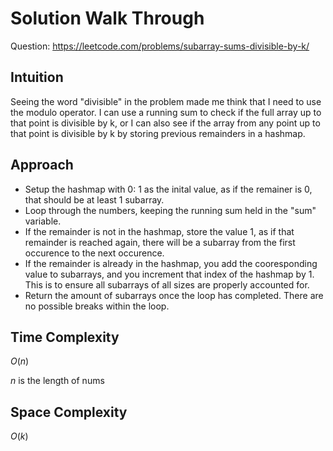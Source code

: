 # Solution Walk Through
Question: https://leetcode.com/problems/subarray-sums-divisible-by-k/

## Intuition
Seeing the word "divisible" in the problem made me think that I need to use the modulo operator. I can use a running sum to check if the full array up to that point is divisible by k, or I can also see if the array from any point up to that point is divisible by k by storing previous remainders in a hashmap.

## Approach
- Setup the hashmap with 0: 1 as the inital value, as if the remainer is 0, that should be at least 1 subarray.
- Loop through the numbers, keeping the running sum held in the "sum" variable.
- If the remainder is not in the hashmap, store the value 1, as if that remainder is reached again, there will be a subarray from the first occurence to the next occurence.
- If the remainder is already in the hashmap, you add the cooresponding value to subarrays, and you increment that index of the hashmap by 1. This is to ensure all subarrays of all sizes are properly accounted for.
- Return the amount of subarrays once the loop has completed. There are no possible breaks within the loop.

## Time Complexity
$O(n)$

$n$ is the length of nums

## Space Complexity
$O(k)$